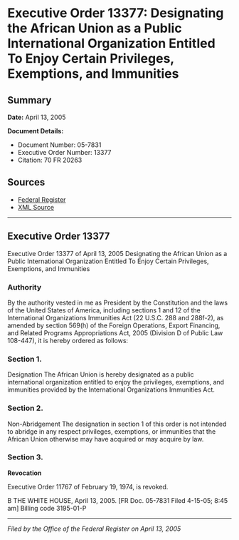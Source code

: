# Executive Order 13377: Designating the African Union as a Public International Organization Entitled To Enjoy Certain Privileges, Exemptions, and Immunities

## Summary

**Date:** April 13, 2005

**Document Details:**
- Document Number: 05-7831
- Executive Order Number: 13377
- Citation: 70 FR 20263

## Sources
- [Federal Register](https://www.federalregister.gov/documents/2005/04/18/05-7831/designating-the-african-union-as-a-public-international-organization-entitled-to-enjoy-certain)
- [XML Source](https://www.federalregister.gov/documents/full_text/xml/2005/04/18/05-7831.xml)

---

## Executive Order 13377

Executive Order 13377 of April 13, 2005
Designating the African Union as a Public International Organization Entitled To Enjoy Certain Privileges, Exemptions, and Immunities
### Authority

By the authority vested in me as President by the Constitution and the laws of the United States of America, including sections 1 and 12 of the International Organizations Immunities Act (22 U.S.C. 288 and 288f-2), as amended by section 569(h) of the Foreign Operations, Export Financing, and Related Programs Appropriations Act, 2005 (Division D of Public Law 108-447), it is hereby ordered as follows:
### Section 1.

Designation
The African Union is hereby designated as a public international organization entitled to enjoy the privileges, exemptions, and immunities provided by the International Organizations Immunities Act.
### Section 2.

Non-Abridgement
The designation in section 1 of this order is not intended to abridge in any respect privileges, exemptions, or immunities that the African Union otherwise may have acquired or may acquire by law.
### Section 3.

**Revocation**

Executive Order 11767 of February 19, 1974, is revoked.

B
THE WHITE HOUSE,
April 13, 2005.
[FR Doc. 05-7831
Filed 4-15-05; 8:45 am]
Billing code 3195-01-P

---

*Filed by the Office of the Federal Register on April 13, 2005*
